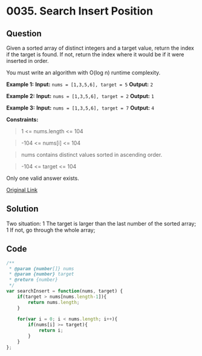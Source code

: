 # 0035. Search Insert Position

## Question
Given a sorted array of distinct integers and a target value, return the index if the target is found. If not, return the index where it would be if it were inserted in order.

You must write an algorithm with O(log n) runtime complexity.


**Example 1:**
**Input:** `nums = [1,3,5,6], target = 5`
**Output:** `2`

**Example 2:**
**Input:**  `nums = [1,3,5,6], target = 2`
**Output:** `1`

**Example 3:**
**Input:**  `nums = [1,3,5,6], target = 7`
**Output:** `4`



**Constraints:**

> 1 <= nums.length <= 104

> -104 <= nums[i] <= 104

> nums contains distinct values sorted in ascending order.

> -104 <= target <= 104

Only one valid answer exists.

[Original Link](https://leetcode.com/problems/search-insert-position/)


## Solution
Two situation:
1 The target is larger than the last number of the sorted array;
1 If not, go through the whole array;


## Code
```javascript
/**
 * @param {number[]} nums
 * @param {number} target
 * @return {number}
 */
var searchInsert = function(nums, target) {
    if(target > nums[nums.length-1]){
        return nums.length;
    }
    
    for(var i = 0; i < nums.length; i++){
        if(nums[i] >= target){
            return i;
        }
    }
};
```
